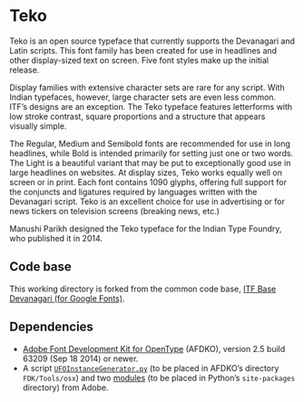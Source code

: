 # Teko

Teko is an open source typeface that currently supports the Devanagari and Latin scripts. This font family has been created for use in headlines and other display-sized text on screen. Five font styles make up the initial release.

Display families with extensive character sets are rare for any script. With Indian typefaces, however, large character sets are even less common. ITF’s designs are an exception. The Teko typeface features letterforms with low stroke contrast, square proportions and a structure that appears visually simple.

The Regular, Medium and Semibold fonts are recommended for use in long headlines, while Bold is intended primarily for setting just one or two words. The Light is a beautiful variant that may be put to exceptionally good use in large headlines on websites. At display sizes, Teko works equally well on screen or in print. Each font contains 1090 glyphs, offering full support for the conjuncts and ligatures required by languages written with the Devanagari script. Teko is an excellent choice for use in advertising or for news tickers on television screens (breaking news, etc.)

Manushi Parikh designed the Teko typeface for the Indian Type Foundry, who published it in 2014.

## Code base

This working directory is forked from the common code base, [ITF Base Devanagari (for Google Fonts)](https://github.com/itfoundry/base-devanagari-gf).

## Dependencies

- [Adobe Font Development Kit for OpenType](http://www.adobe.com/devnet/opentype/afdko.html) (AFDKO), version 2.5 build 63209 (Sep 18 2014) or newer.
- A script [`UFOInstanceGenerator.py`](https://github.com/adobe-type-tools/python-scripts/blob/master/FDK%20Extras/UFOInstanceGenerator.py) (to be placed in AFDKO’s directory `FDK/Tools/osx`) and two [modules](https://github.com/adobe-type-tools/python-modules) (to be placed in Python’s `site-packages` directory) from Adobe.
